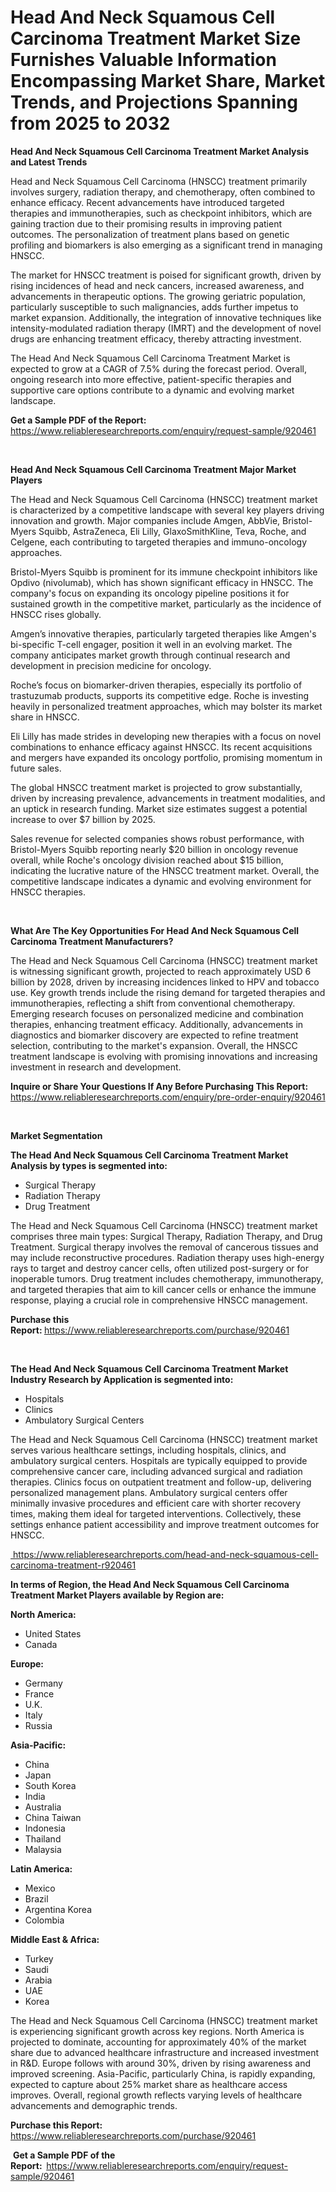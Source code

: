 <p><h1>Head And Neck Squamous Cell Carcinoma Treatment Market Size Furnishes Valuable Information Encompassing Market Share, Market Trends, and Projections Spanning from 2025 to 2032</h1></p><p><strong>Head And Neck Squamous Cell Carcinoma Treatment Market Analysis and Latest Trends</strong></p>
<p><p>Head and Neck Squamous Cell Carcinoma (HNSCC) treatment primarily involves surgery, radiation therapy, and chemotherapy, often combined to enhance efficacy. Recent advancements have introduced targeted therapies and immunotherapies, such as checkpoint inhibitors, which are gaining traction due to their promising results in improving patient outcomes. The personalization of treatment plans based on genetic profiling and biomarkers is also emerging as a significant trend in managing HNSCC.</p><p>The market for HNSCC treatment is poised for significant growth, driven by rising incidences of head and neck cancers, increased awareness, and advancements in therapeutic options. The growing geriatric population, particularly susceptible to such malignancies, adds further impetus to market expansion. Additionally, the integration of innovative techniques like intensity-modulated radiation therapy (IMRT) and the development of novel drugs are enhancing treatment efficacy, thereby attracting investment.</p><p>The Head And Neck Squamous Cell Carcinoma Treatment Market is expected to grow at a CAGR of 7.5% during the forecast period. Overall, ongoing research into more effective, patient-specific therapies and supportive care options contribute to a dynamic and evolving market landscape.</p></p>
<p><strong>Get a Sample PDF of the Report:&nbsp;</strong> <a href="https://www.reliableresearchreports.com/enquiry/request-sample/920461?utm_campaign=3180&utm_medium=2&utm_source=Github&utm_content=ia&utm_term=17042025&utm_id=head-and-neck-squamous-cell-carcinoma-treatment">https://www.reliableresearchreports.com/enquiry/request-sample/920461</a></p>
<p>&nbsp;</p>
<p><strong>Head And Neck Squamous Cell Carcinoma Treatment Major Market Players</strong></p>
<p><p>The Head and Neck Squamous Cell Carcinoma (HNSCC) treatment market is characterized by a competitive landscape with several key players driving innovation and growth. Major companies include Amgen, AbbVie, Bristol-Myers Squibb, AstraZeneca, Eli Lilly, GlaxoSmithKline, Teva, Roche, and Celgene, each contributing to targeted therapies and immuno-oncology approaches.</p><p>Bristol-Myers Squibb is prominent for its immune checkpoint inhibitors like Opdivo (nivolumab), which has shown significant efficacy in HNSCC. The company's focus on expanding its oncology pipeline positions it for sustained growth in the competitive market, particularly as the incidence of HNSCC rises globally.</p><p>Amgen’s innovative therapies, particularly targeted therapies like Amgen's bi-specific T-cell engager, position it well in an evolving market. The company anticipates market growth through continual research and development in precision medicine for oncology.</p><p>Roche’s focus on biomarker-driven therapies, especially its portfolio of trastuzumab products, supports its competitive edge. Roche is investing heavily in personalized treatment approaches, which may bolster its market share in HNSCC.</p><p>Eli Lilly has made strides in developing new therapies with a focus on novel combinations to enhance efficacy against HNSCC. Its recent acquisitions and mergers have expanded its oncology portfolio, promising momentum in future sales.</p><p>The global HNSCC treatment market is projected to grow substantially, driven by increasing prevalence, advancements in treatment modalities, and an uptick in research funding. Market size estimates suggest a potential increase to over $7 billion by 2025.</p><p>Sales revenue for selected companies shows robust performance, with Bristol-Myers Squibb reporting nearly $20 billion in oncology revenue overall, while Roche's oncology division reached about $15 billion, indicating the lucrative nature of the HNSCC treatment market. Overall, the competitive landscape indicates a dynamic and evolving environment for HNSCC therapies.</p></p>
<p>&nbsp;</p>
<p><strong>What Are The Key Opportunities For Head And Neck Squamous Cell Carcinoma Treatment Manufacturers?</strong></p>
<p><p>The Head and Neck Squamous Cell Carcinoma (HNSCC) treatment market is witnessing significant growth, projected to reach approximately USD 6 billion by 2028, driven by increasing incidences linked to HPV and tobacco use. Key growth trends include the rising demand for targeted therapies and immunotherapies, reflecting a shift from conventional chemotherapy. Emerging research focuses on personalized medicine and combination therapies, enhancing treatment efficacy. Additionally, advancements in diagnostics and biomarker discovery are expected to refine treatment selection, contributing to the market's expansion. Overall, the HNSCC treatment landscape is evolving with promising innovations and increasing investment in research and development.</p></p>
<p><strong>Inquire or Share Your Questions If Any Before Purchasing This Report:</strong> <a href="https://www.reliableresearchreports.com/enquiry/pre-order-enquiry/920461?utm_campaign=3180&utm_medium=2&utm_source=Github&utm_content=ia&utm_term=17042025&utm_id=head-and-neck-squamous-cell-carcinoma-treatment">https://www.reliableresearchreports.com/enquiry/pre-order-enquiry/920461</a></p>
<p>&nbsp;</p>
<p><strong>Market Segmentation</strong></p>
<p><strong>The Head And Neck Squamous Cell Carcinoma Treatment Market Analysis by types is segmented into:</strong></p>
<p><ul><li>Surgical Therapy</li><li>Radiation Therapy</li><li>Drug Treatment</li></ul></p>
<p><p>The Head and Neck Squamous Cell Carcinoma (HNSCC) treatment market comprises three main types: Surgical Therapy, Radiation Therapy, and Drug Treatment. Surgical therapy involves the removal of cancerous tissues and may include reconstructive procedures. Radiation therapy uses high-energy rays to target and destroy cancer cells, often utilized post-surgery or for inoperable tumors. Drug treatment includes chemotherapy, immunotherapy, and targeted therapies that aim to kill cancer cells or enhance the immune response, playing a crucial role in comprehensive HNSCC management.</p></p>
<p><strong>Purchase this Report:&nbsp;</strong><a href="https://www.reliableresearchreports.com/purchase/920461?utm_campaign=3180&utm_medium=2&utm_source=Github&utm_content=ia&utm_term=17042025&utm_id=head-and-neck-squamous-cell-carcinoma-treatment">https://www.reliableresearchreports.com/purchase/920461</a></p>
<p>&nbsp;</p>
<p><strong>The Head And Neck Squamous Cell Carcinoma Treatment Market Industry Research by Application is segmented into:</strong></p>
<p><ul><li>Hospitals</li><li>Clinics</li><li>Ambulatory Surgical Centers</li></ul></p>
<p><p>The Head and Neck Squamous Cell Carcinoma (HNSCC) treatment market serves various healthcare settings, including hospitals, clinics, and ambulatory surgical centers. Hospitals are typically equipped to provide comprehensive cancer care, including advanced surgical and radiation therapies. Clinics focus on outpatient treatment and follow-up, delivering personalized management plans. Ambulatory surgical centers offer minimally invasive procedures and efficient care with shorter recovery times, making them ideal for targeted interventions. Collectively, these settings enhance patient accessibility and improve treatment outcomes for HNSCC.</p></p>
<p><a href="https://www.reliableresearchreports.com/head-and-neck-squamous-cell-carcinoma-treatment-r920461?utm_campaign=3180&utm_medium=2&utm_source=Github&utm_content=ia&utm_term=17042025&utm_id=head-and-neck-squamous-cell-carcinoma-treatment">&nbsp;https://www.reliableresearchreports.com/head-and-neck-squamous-cell-carcinoma-treatment-r920461</a></p>
<p><strong>In terms of Region, the Head And Neck Squamous Cell Carcinoma Treatment Market Players available by Region are:</strong></p>
<p>
    <p> <strong> North America: </strong>
        <ul>
            <li>United States</li>
            <li>Canada</li>
        </ul>
        </p> 
    <p> <strong> Europe: </strong>
        <ul>
            <li>Germany</li>
            <li>France</li>
            <li>U.K.</li>
            <li>Italy</li>
            <li>Russia</li>
        </ul>
        </p> 
    <p> <strong> Asia-Pacific: </strong>
        <ul>
            <li>China</li>
            <li>Japan</li>
            <li>South Korea</li>
            <li>India</li>
            <li>Australia</li>
            <li>China Taiwan</li>
            <li>Indonesia</li>
            <li>Thailand</li>
            <li>Malaysia</li>
        </ul>
        </p> 
    <p> <strong> Latin America: </strong>
        <ul>
            <li>Mexico</li>
            <li>Brazil</li>
            <li>Argentina Korea</li>
            <li>Colombia</li>
        </ul>
        </p> 
    <p> <strong> Middle East & Africa: </strong>
        <ul>
            <li>Turkey</li>
            <li>Saudi</li>
            <li>Arabia</li>
            <li>UAE</li>
            <li>Korea</li>
        </ul>
    </p>
    </p>
<p><p>The Head and Neck Squamous Cell Carcinoma (HNSCC) treatment market is experiencing significant growth across key regions. North America is projected to dominate, accounting for approximately 40% of the market share due to advanced healthcare infrastructure and increased investment in R&D. Europe follows with around 30%, driven by rising awareness and improved screening. Asia-Pacific, particularly China, is rapidly expanding, expected to capture about 25% market share as healthcare access improves. Overall, regional growth reflects varying levels of healthcare advancements and demographic trends.</p></p>
<p><strong>Purchase this Report: </strong><a href="https://www.reliableresearchreports.com/purchase/920461?utm_campaign=3180&utm_medium=2&utm_source=Github&utm_content=ia&utm_term=17042025&utm_id=head-and-neck-squamous-cell-carcinoma-treatment">https://www.reliableresearchreports.com/purchase/920461</a></p>
<p>&nbsp;<strong>Get a Sample PDF of the Report:&nbsp;&nbsp;</strong><a href="https://www.reliableresearchreports.com/enquiry/request-sample/920461?utm_campaign=3180&utm_medium=2&utm_source=Github&utm_content=ia&utm_term=17042025&utm_id=head-and-neck-squamous-cell-carcinoma-treatment">https://www.reliableresearchreports.com/enquiry/request-sample/920461</a></p>
<p><strong></strong></p>
<p><p></p><p></p><p></p></p>